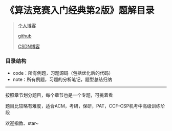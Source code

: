 # 《算法竞赛入门经典第2版》题解目录

> [个人博客](https://wyjoutstanding.github.io/)
>
> [github](https://github.com/wyjoutstanding?tab=repositories)
>
> [CSDN博客](https://blog.csdn.net/qq_40738840/article/details/104175021)

### 目录结构

+ code：所有例题，习题源码（包括优化后的代码）
+ note：所有例题，习题的分析笔记，题型总结归纳

---

按照章节划分题目，每个章节也是一个专题，可挑着看

题目比较略有难度，适合ACM，考研，保研，PAT，CCF-CSP机考中高级训练阶段

欢迎指教、star~

